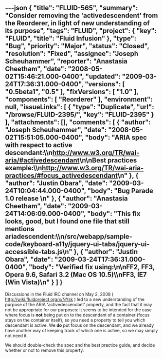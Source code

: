 ---json
{
  "title": "FLUID-565",
  "summary": "Consider removing the 'activedescendent' from the Reorderer, in light of new understanding of its purpose",
  "tags": "FLUID",
  "project": {
    "key": "FLUID",
    "title": "Fluid Infusion"
  },
  "type": "Bug",
  "priority": "Major",
  "status": "Closed",
  "resolution": "Fixed",
  "assignee": "Joseph Scheuhammer",
  "reporter": "Anastasia Cheetham",
  "date": "2008-05-02T15:46:21.000-0400",
  "updated": "2009-03-24T17:36:31.000-0400",
  "versions": [
    "0.5beta1",
    "0.5"
  ],
  "fixVersions": [
    "1.0"
  ],
  "components": [
    "Reorderer"
  ],
  "environment": null,
  "issueLinks": [
    {
      "type": "Duplicate",
      "url": "/browse/FLUID-2395/",
      "key": "FLUID-2395"
    }
  ],
  "attachments": [],
  "comments": [
    {
      "author": "Joseph Scheuhammer",
      "date": "2008-05-02T15:51:05.000-0400",
      "body": "ARIA spec with respect to active descendant:\\\n<http://www.w3.org/TR/wai-aria/#activedescendant>\n\nBest practices example:\\\n<http://www.w3.org/TR/wai-aria-practices/#focus_activedescendant>\n"
    },
    {
      "author": "Justin Obara",
      "date": "2009-03-24T10:04:44.000-0400",
      "body": "Bug Parade 1.0 release&#x20;\n"
    },
    {
      "author": "Anastasia Cheetham",
      "date": "2009-03-24T14:06:09.000-0400",
      "body": "This fix looks, good, but I found one file that still mentions ariadescendent:\\\n/src/webapp/sample-code/keyboard-a11y/jquery-ui-tabs/jquery-ui-accessible-tabs.js\n"
    },
    {
      "author": "Justin Obara",
      "date": "2009-03-24T17:36:31.000-0400",
      "body": "Verified fix using:\n\nFF2, FF3, Opera 9.6, Safari 3.2 (Mac OS 10.5)\\\nFF3, IE7 (Win Vista)\n"
    }
  ]
}
---
Discussions in the Fluid IRC channel on May 2, 2008 ( <http://wiki.fluidproject.org/x/NYsk> ) led to a new understanding of the purpose of the ARIA 'activedescendant' property, and the fact that it may not be appropriate for our purposes: it seems to be intended for the case where focus is **not** being put on to the descendant of a container (focus stays on the container itself), so you need a property to tell you which descendant is active. We **do** put focus on the descendant, and we already have another way of keeping track of which one is active, so we may simply not need it.

We should double-check the spec and the best practice guide, and decide whether or not to remove this property.

        